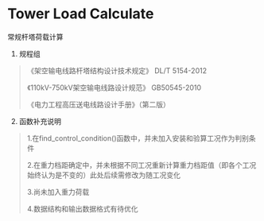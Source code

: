 # Tower Load Calculate
常规杆塔荷载计算

1. 规程组
>《架空输电线路杆塔结构设计技术规定》 DL/T 5154-2012 
>
>《110kV-750kV架空输电线路设计规范》 GB50545-2010
>
>《电力工程高压送电线路设计手册》（第二版）
2. 函数补充说明
>1.在find_control_condition()函数中，并未加入安装和验算工况作为判别条件
>
>2.在重力档距确定中，并未根据不同工况重新计算重力档距值（即各个工况始终认为是不变的）此处后续需修改为随工况变化
>
>3.尚未加入重力荷载
>
>4.数据结构和输出数据格式有待优化